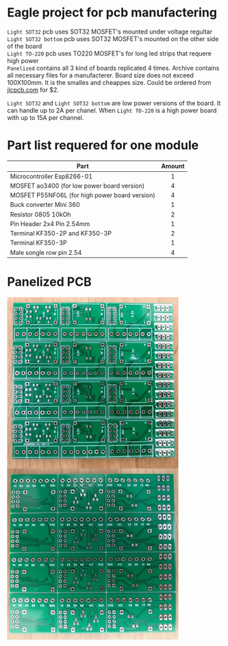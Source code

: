 # Eagle project for pcb manufactering

`Light SOT32` pcb uses SOT32 MOSFET's mounted under voltage regultar<br/>
`Light SOT32 bottom` pcb uses SOT32 MOSFET's mounted on the other side of the board<br/>
`Light TO-220` pcb uses TO220 MOSFET's for long led strips that requere high power<br/>
`Panelized` contains all 3 kind of boards replicated 4 times. Archive contains all necessary files for a manufacterer. Board size does not exceed 100X100mm. It is the smalles and cheappes size. Could be ordered from [jlcpcb.com](https://jlcpcb.com/) for $2.<br/>

`Light SOT32` and `Light SOT32 bottom` are low power versions of the board. It can handle up to 2A per chanel. When `Light TO-220` is a high power board with up to 15A per channel.

# Part list requered for one module

| Part | Amount |
| --- | :---: |
| Microcontroller Esp8266-01 | 1 |
| MOSFET ao3400 (for low power board version) | 4 |
| MOSFET P55NF06L (for high power board version) | 4 |
| Buck converter Mini 360 | 1 |
| Resistor 0805 10kOh | 2 |
| Pin Header 2x4 Pin 2.54mm | 1 |
| Terminal KF350-2P and KF350-3P | 2 |
| Terminal KF350-3P | 1 | 
| Male songle row pin 2.54 | 4 |

# Panelized PCB

<img src="top.jpg" width=400 align="left">
<img src="bottom.jpg" width=400 align="left">
